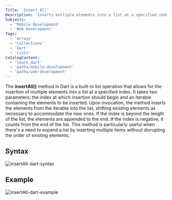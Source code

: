 ```yaml
---
Title: 'Insert All'
Description: 'Inserts multiple elements into a list at a specified index and shifts the following elements by the number of the elements to be inserted.'
Subjects:
  - 'Mobile Development'
  - 'Web Development'
Tags:
  - 'Arrays'
  - 'Collections'
  - 'Dart'
  - 'Lists'
CatalogContent:
  - 'learn-dart'
  - 'paths/mobile-development'
  - 'paths/web-development'
---
```


The **insertAll()** method in Dart is a built-in list operation that allows for the insertion of multiple elements into a list at a specified index. It takes two parameters: the index at which insertion should begin and an iterable containing the elements to be inserted. Upon invocation, the method inserts the elements from the iterable into the list, shifting existing elements as necessary to accommodate the new ones. If the index is beyond the length of the list, the elements are appended to the end. If the index is negative, it counts from the end of the list. This method is particularly useful when there's a need to expand a list by inserting multiple items without disrupting the order of existing elements.

## Syntax

![insertAll-dart-syntax](https://raw.githubusercontent.com/Codecademy/docs/main/media/insertAll-dart-syntax.png)

## Example

![insertAll-dart-example](https://raw.githubusercontent.com/Codecademy/docs/main/media/insertAll-dart-example.png)
